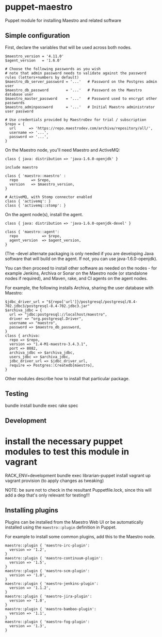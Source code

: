 puppet-maestro
==============

Puppet module for installing Maestro and related software

Simple configuration
--------------------

First, declare the variables that will be used across both nodes.

    $maestro_version = '4.11.0'
    $agent_version   = '1.6.0'
    
    # Choose the following passwords as you wish  
    # note that admin password needs to validate against the password rules (letters+numbers by default)
    $maestro_db_server_password = '...'   # Password on the Postgres admin user
    $maestro_db_password        = '...'   # Password on the Maestro database user
    $maestro_master_password    = '...'   # Password used to encrypt other passwords
    $maestro_adminpassword      = '...'   # Initial Maestro administrator user password
    
    # Use credentials provided by MaestroDev for trial / subscription
    $repo = {
      url      => 'https://repo.maestrodev.com/archiva/repository/all/',
      username => '...',
      password => '...',
    }


On the Maestro node, you'll need Maestro and ActiveMQ:

    class { java: distribution => 'java-1.6.0-openjdk' }

    include maestro

    class { 'maestro::maestro' :
      repo      => $repo,
      version   => $maestro_version,
    }

    # ActiveMQ, with Stomp connector enabled
    class { 'activemq': }
    class { 'activemq::stomp': }

On the agent node(s), install the agent.

    class { java: distribution => 'java-1.6.0-openjdk-devel' }

    class { 'maestro::agent':
      repo           => $repo,
      agent_version  => $agent_version,
    }


(The -devel alternate packaging is only needed if you are developing Java
software that will build on the agent. If not, you can use
java-1.6.0-openjdk).

You can then proceed to install other software as needed on the nodes - for
example Jenkins, Archiva or Sonar on the Maestro node (or standalone nodes if
required), and Maven, rake, and CI agents on the agent nodes.

For example, the following installs Archiva, sharing the user database with
Maestro:

    $jdbc_driver_url = "${repo['url']}/postgresql/postgresql/8.4-702.jdbc3/postgresql-8.4-702.jdbc3.jar"
    $archiva_jdbc = {
      url => "jdbc:postgresql://localhost/maestro",
      driver => "org.postgresql.Driver",
      username => "maestro",
      password => $maestro_db_password,
    }
    class { archiva:
      repo => $repo,
      version => "1.4-M1-maestro-3.4.3.1",
      port => 8082,
      archiva_jdbc => $archiva_jdbc,
      users_jdbc => $archiva_jdbc,
      jdbc_driver_url => $jdbc_driver_url,
      require => Postgres::Createdb[maestro],
    }


Other modules describe how to install that particular package.

Testing 
-------

bundle install
bundle exec rake spec


Development
-----------

# install the necessary puppet modules to test this module in vagrant
RACK_ENV=development bundle exec librarian-puppet install
vagrant up
vagrant provision (to apply changes as tweaking)

NOTE: be sure not to check in the resultant Puppetfile.lock, since this will add a dep that's only relevant for testing!!!

Installing plugins
------------------
Plugins can be installed from the Maestro Web UI or be automatically installed using the `maestro::plugin` definition in Puppet.

For example to install some common plugins, add this to the Maestro node.

    maestro::plugin { 'maestro-irc-plugin':
      version => '1.2',
    }
    maestro::plugin { 'maestro-continuum-plugin':
      version => '1.5',
    }
    maestro::plugin { 'maestro-scm-plugin':
      version => '1.0',
    }
    maestro::plugin { 'maestro-jenkins-plugin':
      version => '1.1.2',
    }
    maestro::plugin { 'maestro-jira-plugin':
      version => '1.0',
    }
    maestro::plugin { 'maestro-bamboo-plugin':
      version => '1.1',
    }
    maestro::plugin { 'maestro-fog-plugin':
      version => '1.3',
    }

